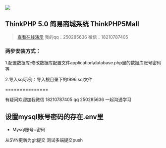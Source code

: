 ![](https://images.gitee.com/uploads/images/2019/0904/004905_642aef59_1022917.png )

## ThinkPHP 5.0 简易商城系统 ThinkPHP5Mall

> [查看在线演示](http://open.gaoxueya.com)  我的qq：250285636 微信：18210787405


### 两步安装方式：

1.配置数据库:修改数据库配置文件application\database.php里的数据库账号密码等

2.导入sql示例：导入根目录下的t996.sql文件

===============


有疑问欢迎加我微信 18210787405  qq 250285636  一起沟通学习

## 设置mysql账号密码的存在.env里
+ Mysql账号+密码 
 

 从SVN更新为git提交
 测试多端提交push